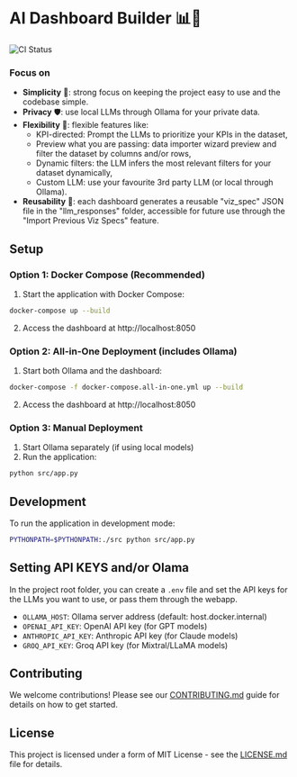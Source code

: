 # AI Dashboard Builder 📊🤖 
![CI Status](https://github.com/pnmartinez/ai-dashboard-builder/actions/workflows/docker-compose-all-in-one-test.yml/badge.svg)

### Focus on

* **Simplicity** 🌱: strong focus on keeping the project easy to use and the codebase simple.
* **Privacy** 🛡️: use local LLMs through Ollama for your private data.
* **Flexibility** 🤸: flexible features like:
  - KPI-directed: Prompt the LLMs to prioritize your KPIs in the dataset,
  - Preview what you are passing: data importer wizard preview and filter the dataset by columns and/or rows,
  - Dynamic filters: the LLM infers the most relevant filters for your dataset dynamically,
  - Custom LLM: use your favourite 3rd party LLM (or local through Ollama).
* **Reusability** 🔄: each dashboard generates a reusable "viz_spec" JSON file in the "llm_responses" folder, accessible for future use through the "Import Previous Viz Specs" feature.


## Setup

### Option 1: Docker Compose (Recommended)

1. Start the application with Docker Compose:
```bash
docker-compose up --build
```

2. Access the dashboard at http://localhost:8050

### Option 2: All-in-One Deployment (includes Ollama)

1. Start both Ollama and the dashboard:
```bash
docker-compose -f docker-compose.all-in-one.yml up --build
```

2. Access the dashboard at http://localhost:8050

### Option 3: Manual Deployment

1. Start Ollama separately (if using local models)
2. Run the application:
```bash
python src/app.py
```

## Development

To run the application in development mode:
```bash
PYTHONPATH=$PYTHONPATH:./src python src/app.py
```

## Setting API KEYS and/or Olama

In the project root folder, you can create a `.env` file and set the API keys for the LLMs you want to use, or pass them through the webapp.

- `OLLAMA_HOST`: Ollama server address (default: host.docker.internal)
- `OPENAI_API_KEY`: OpenAI API key (for GPT models)
- `ANTHROPIC_API_KEY`: Anthropic API key (for Claude models)
- `GROQ_API_KEY`: Groq API key (for Mixtral/LLaMA models)


## Contributing

We welcome contributions! Please see our [CONTRIBUTING.md](CONTRIBUTING.md) guide for details on how to get started.


## License

This project is licensed under a form of MIT License - see the [LICENSE.md](LICENSE.md) file for details.
